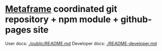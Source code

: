 # [Metaframe](https://metapages.org/) coordinated git repository + npm module + github-pages site

User docs: [./public/README.md](./public/README.md)
Developer docs: [./README-developer.md](./README-developer.md)

